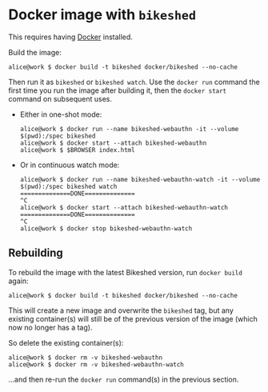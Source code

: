 Docker image with `bikeshed`
===

This requires having [Docker][docker] installed.

Build the image:

    alice@work $ docker build -t bikeshed docker/bikeshed --no-cache

Then run it as `bikeshed` or `bikeshed watch`. Use the `docker run` command the
first time you run the image after building it, then the `docker start` command
on subsequent uses.

- Either in one-shot mode:

  ```
  alice@work $ docker run --name bikeshed-webauthn -it --volume $(pwd):/spec bikeshed
  alice@work $ docker start --attach bikeshed-webauthn
  alice@work $ $BROWSER index.html
  ```

- Or in continuous watch mode:

  ```
  alice@work $ docker run --name bikeshed-webauthn-watch -it --volume $(pwd):/spec bikeshed watch
  ==============DONE==============
  ^C
  alice@work $ docker start --attach bikeshed-webauthn-watch
  ==============DONE==============
  ^C
  alice@work $ docker stop bikeshed-webauthn-watch
  ```


Rebuilding
---

To rebuild the image with the latest Bikeshed version, run `docker build` again:

    alice@work $ docker build -t bikeshed docker/bikeshed --no-cache

This will create a new image and overwrite the `bikeshed` tag, but any existing
container(s) will still be of the previous version of the image (which now no
longer has a tag).

So delete the existing container(s):

    alice@work $ docker rm -v bikeshed-webauthn
    alice@work $ docker rm -v bikeshed-webauthn-watch

...and then re-run the `docker run` command(s) in the previous section.


[docker]: https://www.docker.com/community-edition
